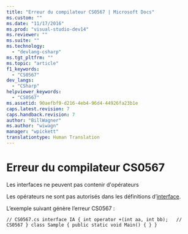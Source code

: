```yaml
---
title: "Erreur du compilateur CS0567 | Microsoft Docs"
ms.custom: ""
ms.date: "11/17/2016"
ms.prod: "visual-studio-dev14"
ms.reviewer: ""
ms.suite: ""
ms.technology: 
  - "devlang-csharp"
ms.tgt_pltfrm: ""
ms.topic: "article"
f1_keywords: 
  - "CS0567"
dev_langs: 
  - "CSharp"
helpviewer_keywords: 
  - "CS0567"
ms.assetid: 90aefbf9-d216-4eb4-96d4-44926fa23b1e
caps.latest.revision: 7
caps.handback.revision: 7
author: "BillWagner"
ms.author: "wiwagn"
manager: "wpickett"
translationtype: Human Translation
---
```

# Erreur du compilateur CS0567
Les interfaces ne peuvent pas contenir d'opérateurs  
  
 Les opérateurs ne sont pas autorisés dans les définitions d’[interface](../../csharp/language-reference/keywords/interface.md).  
  
 L’exemple suivant génère l’erreur CS0567 :  
  
```  
// CS0567.cs interface IA { int operator +(int aa, int bb);   // CS0567 } class Sample { public static void Main() { } }  
```